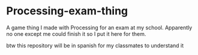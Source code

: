 # Processing-exam-thing
A game thing I made with Processing for an exam at my school. Apparently no one except me could finish it so I put it here for them.


btw this repository will be in spanish for my classmates to understand it 
